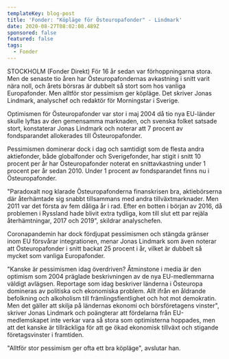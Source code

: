 ```yaml
---
templateKey: blog-post
title: 'Fonder: "Köpläge för Östeuropafonder" - Lindmark'
date: 2020-08-27T08:02:08.489Z
sponsored: false
featured: false
tags:
  - Fonder
---
```

STOCKHOLM (Fonder Direkt) För 16 år sedan var förhoppningarna stora. Men de senaste tio åren har Östeuropafondernas avkastning i snitt varit nära noll, och årets börsras är dubbelt så stort som hos vanliga Europafonder. Men alltför stor pessimism ger köpläge. Det skriver Jonas Lindmark, analyschef och redaktör för Morningstar i Sverige.

Optimismen för Östeuropafonder var stor i maj 2004 då tio nya EU-länder skulle lyftas av den gemensamma marknaden, och svenska folket satsade stort, konstaterar Jonas Lindmark och noterar att 7 procent av fondsparandet allokerades till Östeuropafonder.

Pessimismen dominerar dock i dag och samtidigt som de flesta andra aktiefonder, både globalfonder och Sverigefonder, har stigit i snitt 10 procent per år har Östeuropafonder noterat en snittavkastning under 1 procent per år sedan 2010. Under 1 procent av fondsparandet finns nu i Östeuropafonder.

"Paradoxalt nog klarade Östeuropafonderna finanskrisen bra, aktiebörserna där återhämtade sig snabbt tillsammans med andra tillväxtmarknader. Men 2011 var det första av fem dåliga år i rad. Efter en botten i början av 2016, då problemen i Ryssland hade blivit extra tydliga, kom till slut ett par rejäla återhämtningar, 2017 och 2019", skildrar analyschefen.

Coronapandemin har dock fördjupat pessimismen och stängda gränser inom EU försvårar integrationen, menar Jonas Lindmark som även noterar att Östeuropafonder i snitt backat 25 procent i år, vilket är dubbelt så mycket som vanliga Europafonder.

"Kanske är pessimismen idag överdriven? Åtminstone i media är den optimism som 2004 präglade beskrivningen av de nya EU-medlemmarna väldigt avlägsen. Reportage som idag beskriver länderna i Östeuropa domineras av politiska och ekonomiska problem. Allt ifrån en åldrande befolkning och alkoholism till främlingsfientlighet och hot mot demokratin. Men det gäller att skilja på ländernas ekonomi och börsföretagens vinster", skriver Jonas Lindmark och poängterar att fördelarna från EU-medlemskapet inte verkar vara så stora som optimisterna hoppades, men att det kanske är tillräckliga för att ge ökad ekonomisk tillväxt och stigande företagsvinster i framtiden.

"Alltför stor pessimism ger ofta ett bra köpläge", avslutar han.